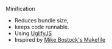 Minification

 * Reduces bundle size,
 * keeps code runnable.
 * Using [UglifyJS](http://lisperator.net/uglifyjs/)
 * Inspired by [Mike Bostock's Makefile](https://github.com/d3/d3-selection/blob/99164693a37927b94bba1b125e9605186326963f/Makefile)
